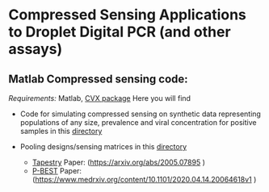 # Compressed Sensing Applications to Droplet Digital PCR (and other assays)

## Matlab Compressed sensing code:
*Requirements:* Matlab, [CVX package](http://cvxr.com/cvx/)
Here you will find

* Code for simulating compressed sensing on synthetic data representing populations of any size, prevalence and viral concentration for positive samples in this [directory](/PoissonCS)

* Pooling designs/sensing matrices in this [directory](/PoissonCS/pool_mats)
    * [Tapestry](https://github.com/atoms-to-intelligence/tapestry) Paper: (https://arxiv.org/abs/2005.07895 )
    * [P-BEST](https://github.com/NoamShental/PBEST) Paper:(https://www.medrxiv.org/content/10.1101/2020.04.14.20064618v1 )




 

